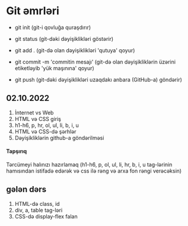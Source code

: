 # Git əmrləri
* git init (git-i qovluğa quraşdırır)

* git status (git-dəki dəyişiklikləri göstərir)
* git add . (git-də olan dəyişiklikləri 'qutuya' qoyur)
* git commit -m 'commitin mesajı' (git-də olan dəyişikliklərin üzərini etiketləyib 'yük maşınına' qoyur)
* git push (git-dəki dəyişiklikləri uzaqdakı anbara (GitHub-a) göndərir)

## 02.10.2022
1. İnternet vs Web
2. HTML və CSS giriş
3. h1-h6, p, hr, ol, ul, li, b, i, u
4. HTML və CSS-də şərhlər
5. Dəyişikliklərin github-a göndərilməsi

#### Tapşırıq
Tərcümeyi halınızı hazırlamaq (h1-h6, p, ol, ul, li, hr, b, i, u tag-lərinin hamısından istifadə edərək və css ilə rəng və arxa fon rəngi verəcəksin)

## gələn dərs
1. HTML-də class, id
2. div, a, table tag-ləri
3. CSS-də display-flex falan
